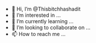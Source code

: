 - 👋 Hi, I’m @Thisbitchhashadit
- 👀 I’m interested in ...
- 🌱 I’m currently learning ...
- 💞️ I’m looking to collaborate on ...
- 📫 How to reach me ...

<!---
Thisbitchhashadit/Thisbitchhashadit is a ✨ special ✨ repository because its `README.md` (this file) appears on your GitHub profile.
You can click the Preview link to take a look at your changes.
--->
